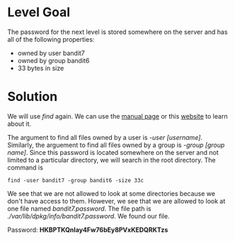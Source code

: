# Level Goal
The password for the next level is stored somewhere on the server and has all of the following properties:
* owned by user bandit7
* owned by group bandit6
* 33 bytes in size

# Solution
We will use *find* again. We can use the [manual page](https://man7.org/linux/man-pages/man1/find.1.html) or this [website](https://www.cyberciti.biz/faq/how-do-i-find-all-the-files-owned-by-a-particular-user-or-group/) to learn about it.

The argument to find all files owned by a user is *-user \[username]*. Similarly, the arguement to find all files owned by a group is *-group \[group name]*. 
Since this password is located somewhere on the server and not limited to a particular directory, we will search in the root directory. 
The command is 
```
find -user bandit7 -group bandit6 -size 33c
```

We see that we are not allowed to look at some directories because we don't have access to them. However, we see that we are allowed to look at one file named *bandit7.password*. The file path is *./var/lib/dpkg/info/bandit7.password*. We found our file.

Password: **HKBPTKQnIay4Fw76bEy8PVxKEDQRKTzs**
